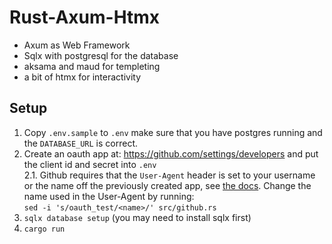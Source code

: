 # Rust-Axum-Htmx

+ Axum as Web Framework
+ Sqlx with postgresql for the database
+ aksama and maud for templeting
+ a bit of htmx for interactivity

## Setup

1. Copy `.env.sample` to `.env` make sure that you have postgres running and the `DATABASE_URL` is correct.
2. Create an oauth app at: https://github.com/settings/developers and put the client id and secret into `.env`  
    2.1. Github requires that the `User-Agent` header is set to your username or the name off the previously created app, see [the docs](https://docs.github.com/en/rest/overview/resources-in-the-rest-api?apiVersion=2022-11-28#user-agent-required).
    Change the name used in the User-Agent by running:  
    `sed -i 's/oauth_test/<name>/' src/github.rs`
3. `sqlx database setup` (you may need to install sqlx first)
4. `cargo run`
